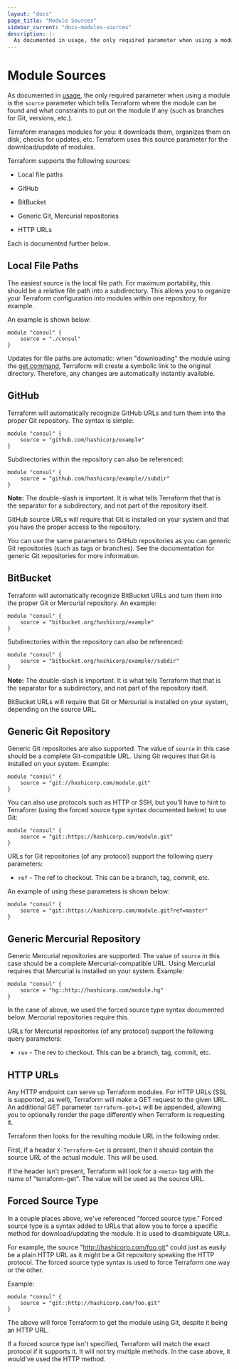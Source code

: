 ```yaml
---
layout: "docs"
page_title: "Module Sources"
sidebar_current: "docs-modules-sources"
description: |-
  As documented in usage, the only required parameter when using a module is the `source` parameter which tells Terraform where the module can be found and what constraints to put on the module if any (such as branches for Git, versions, etc.).
---
```


# Module Sources

As documented in [usage](/docs/modules/usage.html), the only required
parameter when using a module is the `source` parameter which tells Terraform
where the module can be found and what constraints to put on the module
if any (such as branches for Git, versions, etc.).

Terraform manages modules for you: it downloads them, organizes them
on disk, checks for updates, etc. Terraform uses this source parameter for
the download/update of modules.

Terraform supports the following sources:

  * Local file paths

  * GitHub

  * BitBucket

  * Generic Git, Mercurial repositories

  * HTTP URLs

Each is documented further below.

## Local File Paths

The easiest source is the local file path. For maximum portability, this
should be a relative file path into a subdirectory. This allows you to
organize your Terraform configuration into modules within one repository,
for example.

An example is shown below:

```
module "consul" {
	source = "./consul"
}
```

Updates for file paths are automatic: when "downloading" the module
using the [get command](/docs/commands/get.html), Terraform will create
a symbolic link to the original directory. Therefore, any changes are
automatically instantly available.

## GitHub

Terraform will automatically recognize GitHub URLs and turn them into
the proper Git repository. The syntax is simple:

```
module "consul" {
	source = "github.com/hashicorp/example"
}
```

Subdirectories within the repository can also be referenced:

```
module "consul" {
	source = "github.com/hashicorp/example//subdir"
}
```

**Note:** The double-slash is important. It is what tells Terraform that
that is the separator for a subdirectory, and not part of the repository
itself.

GitHub source URLs will require that Git is installed on your system
and that you have the proper access to the repository.

You can use the same parameters to GitHub repositories as you can generic
Git repositories (such as tags or branches). See the documentation for generic
Git repositories for more information.

## BitBucket

Terraform will automatically recognize BitBucket URLs and turn them into
the proper Git or Mercurial repository. An example:

```
module "consul" {
	source = "bitbucket.org/hashicorp/example"
}
```

Subdirectories within the repository can also be referenced:

```
module "consul" {
	source = "bitbucket.org/hashicorp/example//subdir"
}
```

**Note:** The double-slash is important. It is what tells Terraform that
that is the separator for a subdirectory, and not part of the repository
itself.

BitBucket URLs will require that Git or Mercurial is installed on your
system, depending on the source URL.

## Generic Git Repository

Generic Git repositories are also supported. The value of `source` in this
case should be a complete Git-compatible URL. Using Git requires that
Git is installed on your system. Example:

```
module "consul" {
	source = "git://hashicorp.com/module.git"
}
```

You can also use protocols such as HTTP or SSH, but you'll have to hint
to Terraform (using the forced source type syntax documented below) to use
Git:

```
module "consul" {
	source = "git::https://hashicorp.com/module.git"
}
```

URLs for Git repositories (of any protocol) support the following query
parameters:

  * `ref` - The ref to checkout. This can be a branch, tag, commit, etc.

An example of using these parameters is shown below:

```
module "consul" {
	source = "git::https://hashicorp.com/module.git?ref=master"
}
```

## Generic Mercurial Repository

Generic Mercurial repositories are supported. The value of `source` in this
case should be a complete Mercurial-compatible URL. Using Mercurial requires that
Mercurial is installed on your system. Example:

```
module "consul" {
	source = "hg::http://hashicorp.com/module.hg"
}
```

In the case of above, we used the forced source type syntax documented below.
Mercurial repositories require this.

URLs for Mercurial repositories (of any protocol) support the following query
parameters:

  * `rev` - The rev to checkout. This can be a branch, tag, commit, etc.

## HTTP URLs

Any HTTP endpoint can serve up Terraform modules. For HTTP URLs (SSL is
supported, as well), Terraform will make a GET request to the given URL.
An additional GET parameter `terraform-get=1` will be appended, allowing
you to optionally render the page differently when Terraform is requesting it.

Terraform then looks for the resulting module URL in the following order.

First, if a header `X-Terraform-Get` is present, then it should contain
the source URL of the actual module. This will be used.

If the header isn't present, Terraform will look for a `<meta>` tag
with the name of "terraform-get". The value will be used as the source
URL.

## Forced Source Type

In a couple places above, we've referenced "forced source type." Forced
source type is a syntax added to URLs that allow you to force a specific
method for download/updating the module. It is used to disambiguate URLs.

For example, the source "http://hashicorp.com/foo.git" could just as
easily be a plain HTTP URL as it might be a Git repository speaking the
HTTP protocol. The forced source type syntax is used to force Terraform
one way or the other.

Example:

```
module "consul" {
	source = "git::http://hashicorp.com/foo.git"
}
```

The above will force Terraform to get the module using Git, despite it
being an HTTP URL.

If a forced source type isn't specified, Terraform will match the exact
protocol if it supports it. It will not try multiple methods. In the case
above, it would've used the HTTP method.
